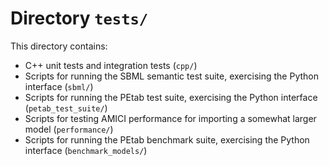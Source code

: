 # Directory `tests/`

This directory contains:

- C++ unit tests and integration tests (`cpp/`)
- Scripts for running the SBML semantic test suite, exercising the Python
  interface (`sbml/`)
- Scripts for running the PEtab test suite, exercising the Python interface (`petab_test_suite/`)
- Scripts for testing AMICI performance for importing a somewhat larger model (`performance/`)
- Scripts for running the PEtab benchmark suite, exercising the Python interface (`benchmark_models/`)
